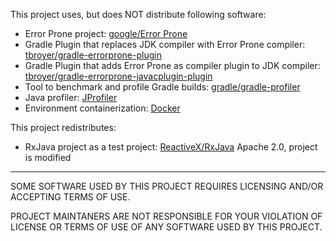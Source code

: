 This project uses, but does NOT distribute following software:

- Error Prone project: [google/Error Prone](https://github.com/google/error-prone)
- Gradle Plugin that replaces JDK compiler with Error Prone compiler: [tbroyer/gradle-errorprone-plugin](https://github.com/tbroyer/gradle-errorprone-plugin)
- Gradle Plugin that adds Error Prone as compiler plugin to JDK compiler: [tbroyer/gradle-errorprone-javacplugin-plugin](https://github.com/tbroyer/gradle-errorprone-javacplugin-plugin)
- Tool to benchmark and profile Gradle builds: [gradle/gradle-profiler](https://github.com/gradle/gradle-profiler)
- Java profiler: [JProfiler](https://www.ej-technologies.com/products/jprofiler/overview.html)
- Environment containerization: [Docker](https://www.docker.com/)

This project redistributes:

- RxJava project as a test project: [ReactiveX/RxJava](https://github.com/ReactiveX/RxJava) Apache 2.0, project is modified

---

SOME SOFTWARE USED BY THIS PROJECT REQUIRES LICENSING AND/OR ACCEPTING TERMS OF USE.

PROJECT MAINTANERS ARE NOT RESPONSIBLE FOR YOUR VIOLATION OF LICENSE OR TERMS OF USE OF ANY SOFTWARE USED BY THIS PROJECT.
